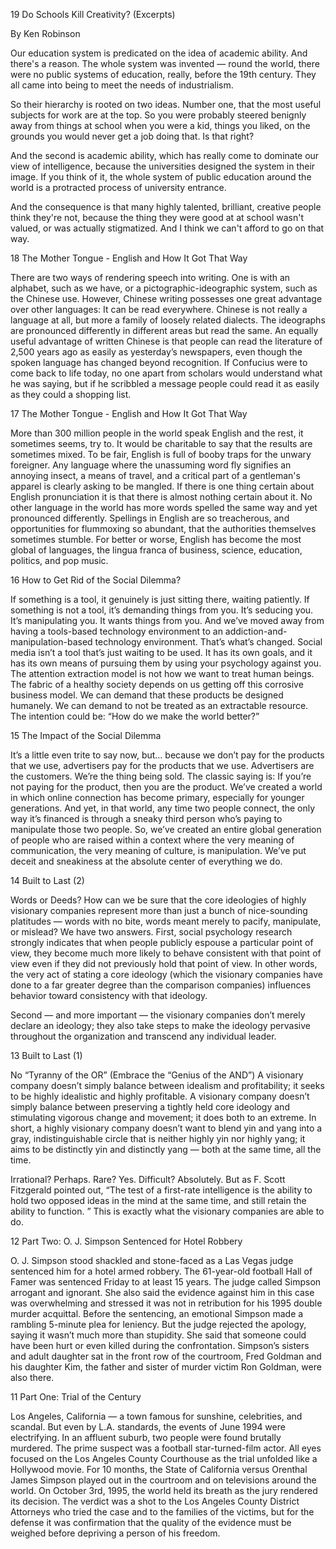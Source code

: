 

19 Do Schools Kill Creativity? (Excerpts)

By Ken Robinson

Our education system is predicated on the idea of academic ability. 
And there's a reason. The whole system was invented — round the world, there were no public systems of education, really, before the 19th century. 
They all came into being to meet the needs of industrialism. 

So their hierarchy is rooted on two ideas. Number one, that the most useful subjects for work are at the top. 
So you were probably steered benignly away from things at school when you were a kid, things you liked, 
on the grounds you would never get a job doing that. Is that right? 

And the second is academic ability, which has really come to dominate our view of intelligence, 
because the universities designed the system in their image. 
If you think of it, the whole system of public education around the world is a protracted process of university entrance. 

And the consequence is that many highly talented, brilliant, creative people think they're not, 
because the thing they were good at at school wasn't valued, 
or was actually stigmatized. And I think we can't afford to go on that way.


18 The Mother Tongue - English and How It Got That Way

There are two ways of rendering speech into writing. One is with an alphabet, 
such as we have, or a pictographic-ideographic system, such as the Chinese use. 
However, Chinese writing possesses one great advantage over other languages: It can be read everywhere. 
Chinese is not really a language at all, but more a family of loosely related dialects. 
The ideographs are pronounced differently in different areas but read the same.
An equally useful advantage of written Chinese is that people can read the literature of 2,500 years ago as easily as yesterday’s newspapers, 
even though the spoken language has changed beyond recognition. 
If Confucius were to come back to life today, no one apart from scholars would understand what he was saying, 
but if he scribbled a message people could read it as easily as they could a shopping list.


17 The Mother Tongue - English and How It Got That Way

More than 300 million people in the world speak English and the rest, it sometimes seems, try to. 
It would be charitable to say that the results are sometimes mixed.
To be fair, English is full of booby traps for the unwary foreigner. 
Any language where the unassuming word fly signifies an annoying insect, a means of travel, 
and a critical part of a gentleman's apparel is clearly asking to be mangled. 
If there is one thing certain about English pronunciation it is that there is almost nothing certain about it. 
No other language in the world has more words spelled the same way and yet pronounced differently.
Spellings in English are so treacherous, 
and opportunities for flummoxing so abundant, 
that the authorities themselves sometimes stumble.
For better or worse, English has become the most global of languages, 
the lingua franca of business, science, education, politics, and pop music.


16 How to Get Rid of the Social Dilemma?

If something is a tool, it genuinely is just sitting there, waiting patiently. If something
is not a tool, it’s demanding things from you. It’s seducing you. It’s manipulating you.
It wants things from you. And we’ve moved away from having a tools-based
technology environment to an addiction-and-manipulation-based technology
environment. That’s what’s changed. Social media isn’t a tool that’s just waiting to be
used. It has its own goals, and it has its own means of pursuing them by using your
psychology against you.
The attention extraction model is not how we want to treat human beings. The fabric
of a healthy society depends on us getting off this corrosive business model. We can
demand that these products be designed humanely. We can demand to not be treated
as an extractable resource. The intention could be: “How do we make the world
better?”


15 The Impact of the Social Dilemma

It’s a little even trite to say now, but… because we don’t pay for the products that we
use, advertisers pay for the products that we use. Advertisers are the customers. We’re
the thing being sold. The classic saying is: If you’re not paying for the product, then
you are the product.
We’ve created a world in which online connection has become primary, especially for
younger generations. And yet, in that world, any time two people connect, the only way
it’s financed is through a sneaky third person who’s paying to manipulate those two
people. So, we’ve created an entire global generation of people who are raised within a
context where the very meaning of communication, the very meaning of culture, is
manipulation. We’ve put deceit and sneakiness at the absolute center of everything we
do.


14 Built to Last (2)

Words or Deeds?
How can we be sure that the core ideologies of highly visionary companies represent more than just a bunch of nice-sounding platitudes — words with no bite, 
words meant merely to pacify, manipulate, or mislead? 
We have two answers. First, social psychology research strongly indicates that when people publicly espouse a particular point of view, 
they become much more likely to behave consistent with that point of view even if they did not previously hold that point of view. In other words, 
the very act of stating a core ideology (which the visionary companies have done to a far greater degree than the comparison companies) influences behavior toward consistency with that ideology.

Second — and more important — the visionary companies don’t merely declare an ideology; 
they also take steps to make the ideology pervasive throughout the organization and transcend any individual leader.


13 Built to Last (1)

No “Tyranny of the OR” (Embrace the “Genius of the AND”)
A visionary company doesn’t simply balance between idealism and profitability; it seeks to be highly idealistic and highly profitable. 
A visionary company doesn’t simply balance between preserving a tightly held core ideology and stimulating vigorous change and movement; it does both to an extreme. 
In short, a highly visionary company doesn’t want to blend yin and yang into a gray, indistinguishable circle that is neither highly yin nor highly yang; 
it aims to be distinctly yin and distinctly yang — both at the same time, all the time.

Irrational? Perhaps. Rare? Yes. Difficult? Absolutely. 
But as F. Scott Fitzgerald pointed out, “The test of a first-rate intelligence is the ability to hold two opposed ideas in the mind at the same time, and still retain the ability to function.
” This is exactly what the visionary companies are able to do.


12 Part Two: O. J. Simpson Sentenced for Hotel Robbery

O. J. Simpson stood shackled and stone-faced as a Las Vegas judge sentenced him for a hotel
armed robbery. The 61-year-old football Hall of Famer was sentenced Friday to at least 15 years.
The judge called Simpson arrogant and ignorant. She also said the evidence against him in this
case was overwhelming and stressed it was not in retribution for his 1995 double murder
acquittal.
Before the sentencing, an emotional Simpson made a rambling 5-minute plea for leniency. But
the judge rejected the apology, saying it wasn’t much more than stupidity. She said that someone
could have been hurt or even killed during the confrontation. Simpson’s sisters and adult
daughter sat in the front row of the courtroom, Fred Goldman and his daughter Kim, the father
and sister of murder victim Ron Goldman, were also there.


11 Part One: Trial of the Century

Los Angeles, California — a town famous for sunshine, celebrities, and scandal. But even by
L.A. standards, the events of June 1994 were electrifying. In an affluent suburb, two people
were found brutally murdered. The prime suspect was a football star-turned-film actor. All
eyes focused on the Los Angeles County Courthouse as the trial unfolded like a Hollywood
movie. For 10 months, the State of California versus Orenthal James Simpson played out in
the courtroom and on televisions around the world. On October 3rd, 1995, the world held its
breath as the jury rendered its decision.
The verdict was a shot to the Los Angeles County District Attorneys who tried the case and to
the families of the victims, but for the defense it was confirmation that the quality of the
evidence must be weighed before depriving a person of his freedom.